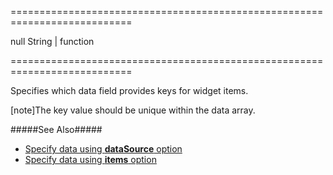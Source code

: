 <!--**
/*-------------------------------------------
    Auto-generated file. Do not modify.
-------------------------------------------

**-->
===========================================================================
<!--default-->null<!--/default-->
<!--type-->String | function<!--/type-->
===========================================================================

<!--shortDescription-->
Specifies which data field provides keys for widget items.
<!--/shortDescription-->

<!--fullDescription-->
[note]The key value should be unique within the data array.

#####See Also#####
- [Specify data using **dataSource** option]({basewidgetpath}/Configuration/#dataSource)
- [Specify data using **items** option]({basewidgetpath}/Configuration/#items)
<!--/fullDescription-->